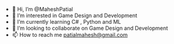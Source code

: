 - 👋 Hi, I’m @MaheshPatial
- 👀 I’m interested in Game Design and Development 
- 🌱 I’m currently learning C# , Python and ML
- 💞️ I’m looking to collaborate on Game Design and Development 
- 📫 How to reach me patialmahesh@gmail.com


<!---
MaheshPatial/MaheshPatial is a ✨ special ✨ repository because its `README.md` (this file) appears on your GitHub profile.
You can click the Preview link to take a look at your changes.
--->
